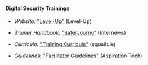 
#### Digital Security Trainings

  * *Website:* ["Level-Up"](https://www.level-up.cc/) (Level-Up)

  * *Trainer Handbook:* ["SaferJourno"](https://internews.org/research-publications/saferjourno-digital-security-resources-media-trainers) (Internews)

  * *Curricula:* ["Training Curricula"](https://learn.equalit.ie/wiki/Curricula) (equalit.ie)

  * *Guidelines:* ["Facilitator Guidelines"](http://facilitation.aspirationtech.org/index.php?title=Facilitation:Facilitator_Guidelines) (Aspiration Tech)

